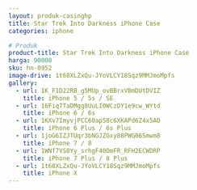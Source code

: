 ```yaml
---
layout: produk-casinghp
title: Star Trek Into Darkness iPhone Case
categories: iphone

# Produk
product-title: Star Trek Into Darkness iPhone Case
harga: 90000
sku: hn-0952
image-drive: 1t68XLZxQu-JYoVLCY18Sqz9MMJmoMpfs
gallery:
  - url: 1K_F1D22RB_g5MUp_ovBBrxVBmDUtDVIZ
    title: iPhone 5 / 5s / SE
  - url: 16Fiq7TaDMgg8UuLI0WCzDY1e9cw_WYtd
    title: iPhone 6 / 6s
  - url: 1KXv7ImyvjPCC60ap58c6XKAPd6Z4x5AO
    title: iPhone 6 Plus / 6s Plus
  - url: 1joG6IZJTUqr3bNGJZGxy88PWG06Smwm8
    title: iPhone 7 / 8
  - url: 1WNf7VS0Yy_srhgF40OmFR_RFH2ECWDRP
    title: iPhone 7 Plus / 8 Plus
  - url: 1t68XLZxQu-JYoVLCY18Sqz9MMJmoMpfs
    title: iPhone X
---
```

